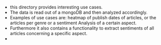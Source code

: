 - this directory provides interesting use cases.
- The data is read out of a mongoDB and then analyzed accordingly.
- Examples of use cases are: heatmap of publish dates of articles, or the articles per genre or a sentiment Analysis of a certain aspect.
- Furthermore it also contains a functionality to extract sentiments of all articles concerning a specific aspect.
- 